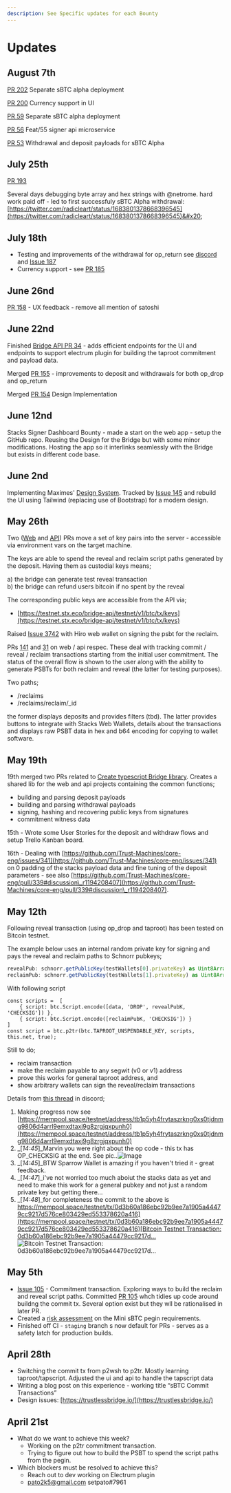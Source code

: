 ```yaml
---
description: See Specific updates for each Bounty
---
```


# Updates

## August 7th



[PR 202](https://github.com/Stacks-Builders/sbtc-bridge-web/pull/202) Separate sBTC alpha deployment

[PR 200](https://github.com/Stacks-Builders/sbtc-bridge-web/pull/200) Currency support in UI

[PR 59](https://github.com/Stacks-Builders/sbtc-bridge-api/pull/59) Separate sBTC alpha deployment&#x20;

[PR 56](https://github.com/Stacks-Builders/sbtc-bridge-api/pull/56) Feat/55 signer api microservice

[PR 53](https://github.com/Stacks-Builders/sbtc-bridge-api/pull/53) Withdrawal and deposit payloads for sBTC Alpha&#x20;

## July 25th

[PR 193](https://github.com/Stacks-Builders/sbtc-bridge-web/pull/193)

Several days debugging byte array and hex strings with @netrome. hard work paid off - led to first successfuly sBTC Alpha withdrawal: [https://twitter.com/radicleart/status/1683801378668396545](https://twitter.com/radicleart/status/1683801378668396545)&#x20;

## July 18th

* Testing and improvements of the withdrawal for op\_return see [discord](https://discord.com/channels/621759717756370964/1128678006165086289/1130791340146434139) and [Issue 187](https://github.com/Stacks-Builders/sbtc-bridge-web/issues/187)
* Currency support - see [PR 185](https://github.com/Stacks-Builders/sbtc-bridge-web/pull/185)&#x20;

## June 26nd

[PR 158](https://github.com/Trust-Machines/sbtc-bridge-web/pull/158) - UX feedback - remove all mention of satoshi

## June 22nd

Finished [Bridge API PR 34](https://github.com/Trust-Machines/sbtc-bridge-api/pull/34) - adds efficient endpoints for the UI and endpoints to support electrum plugin for building the taproot commitment and payload data.

Merged [PR 155](https://github.com/Trust-Machines/sbtc-bridge-web/pull/155) - improvements to deposit and withdrawals for both op\_drop and op\_return

Merged [PR 154](https://github.com/Trust-Machines/sbtc-bridge-web/pull/154) Design Implementation

## June 12nd

Stacks Signer Dashboard Bounty - made a start on the web app - setup the GitHub repo. Reusing the Design for the Bridge but with some minor modifications. Hosting the app so it interlinks seamlessly with the Bridge but exists in different code base.

## June 2nd

Implementing Maximes' [Design System](https://www.figma.com/file/U9gWHsY6f3pOBt5zyB6vip/Stacks---Grants?type=design\&node-id=876-0\&t=ZU45dLBVUS9GpBm0-0). Tracked by [Issue 145](https://github.com/Trust-Machines/sbtc-bridge-web/issues/145) and rebuild the UI using Tailwind (replacing use of Bootstrap) for a modern design.

## May 26th

Two ([Web](https://github.com/Trust-Machines/sbtc-bridge-web/pull/143) and [API](https://github.com/Trust-Machines/sbtc-bridge-api/pull/32)) PRs move a set of key pairs into the server - accessible via environment vars on the target machine.

The keys are able to spend the reveal and reclaim script paths generated by the deposit. Having them as custodial keys means;

a) the bridge can generate test reveal transaction\
b) the bridge can refund users bitcoin if no spent by the reveal

The corresponding public keys are accessible from the API via;

* [https://testnet.stx.eco/bridge-api/testnet/v1/btc/tx/keys](https://testnet.stx.eco/bridge-api/testnet/v1/btc/tx/keys)



Raised [Issue 3742](https://github.com/hirosystems/wallet/issues/3742) with Hiro web wallet on signing the psbt for the reclaim.

PRs [141](https://github.com/Trust-Machines/sbtc-bridge-web/pull/141) and [31](https://github.com/Trust-Machines/sbtc-bridge-api/pull/31) on web / api respec. These deal with tracking commit / reveal / reclaim transactions starting from the initial user commitment. The status of the overall flow is shown to the user along with the ability to generate PSBTs for both reclaim and reveal (the latter for testing purposes).

Two paths;

* /reclaims
* /reclaims/reclaim/\_id

the former displays deposits and provides filters (tbd). The latter provides buttons to integrate with Stacks Web Wallets, details about the transactions and displays raw PSBT data in hex and b64 encoding for copying to wallet software.

## May 19th

19th merged two PRs related to [Create typescript Bridge library](https://github.com/Trust-Machines/sbtc-bridge-api/issues/27). Creates a shared lib for the web and api projects containing the common functions;

* building and parsing deposit payloads
* building and parsing withdrawal payloads
* signing, hashing and recovering public keys from signatures
* commitment witness data

15th - Wrote some User Stories for the deposit and withdraw flows and setup Trello Kanban board.

16th - Dealing with [https://github.com/Trust-Machines/core-eng/issues/341](https://github.com/Trust-Machines/core-eng/issues/341) on 0 padding of the stacks payload data and fine tuning of the deposit parameters - see also [https://github.com/Trust-Machines/core-eng/pull/339#discussion\_r1194208407](https://github.com/Trust-Machines/core-eng/pull/339#discussion\_r1194208407).

## May 12th

Following reveal transaction (using op\_drop and taproot) has been tested on Bitcoin testnet.&#x20;

The example below uses an internal random private key for signing and pays the reveal and reclaim paths to Schnorr pubkeys;

```typescript
revealPub: schnorr.getPublicKey(testWallets[0].privateKey) as Uint8Array,
reclaimPub: schnorr.getPublicKey(testWallets[1].privateKey) as Uint8Array,
```

With following script

```
const scripts =  [
    { script: btc.Script.encode([data, 'DROP', revealPubK, 'CHECKSIG']) },
    { script: btc.Script.encode([reclaimPubK, 'CHECKSIG']) }
]
const script = btc.p2tr(btc.TAPROOT_UNSPENDABLE_KEY, scripts, this.net, true);
```

Still to do;

* reclaim transaction
* make the reclaim payable to any segwit (v0 or v1) address
* prove this works for general taproot address, and
* show arbitrary wallets can sign the reveal/reclaim transactions

Details from [this thread](https://discord.com/channels/1076608263983997008/1105549945588690964/1106214970401751041) in discord;

1. Making progress now see [https://mempool.space/testnet/address/tb1p5yh4frytaszrkng0xs0tjdnmg9806d4arrl9emxdtaxj9g8zrgjqxpunh0](https://mempool.space/testnet/address/tb1p5yh4frytaszrkng0xs0tjdnmg9806d4arrl9emxdtaxj9g8zrgjqxpunh0)
2. _\[_14:45_]_Marvin you were right about the op code - this tx has OP\_CHECKSIG at the end. See pic..![Image](https://media.discordapp.net/attachments/1105549945588690964/1106215510602952734/Screenshot\_2023-05-11\_at\_14.44.44.png?width=1100\&height=452)
3. _\[_14:45_]_BTW Sparrow Wallet is amazing if you haven't tried it - great feedback.
4. _\[_14:47_]_i've not worried too much aboiut the stacks data as yet and need to make this work for a general pubkey and not just a random private key but getting there...
5. _\[_14:48_]_for completeness the commit to the above is [https://mempool.space/testnet/tx/0d3b60a186ebc92b9ee7a1905a44479cc9217d576ce803429ed553378620a416](https://mempool.space/testnet/tx/0d3b60a186ebc92b9ee7a1905a44479cc9217d576ce803429ed553378620a416)[Bitcoin Testnet Transaction: 0d3b60a186ebc92b9ee7a1905a44479cc9217d...](https://mempool.space/testnet/tx/0d3b60a186ebc92b9ee7a1905a44479cc9217d576ce803429ed553378620a416)![Bitcoin Testnet Transaction: 0d3b60a186ebc92b9ee7a1905a44479cc9217d...](https://images-ext-2.discordapp.net/external/vGyEonulkaGjsGx3PBSGM8N-JoDmL6kZQSJFKGv-nc4/https/mempool.fra.mempool.space/render/en/preview/testnet/tx/0d3b60a186ebc92b9ee7a1905a44479cc9217d576ce803429ed553378620a416?width=800\&height=400)

## May 5th

* [Issue 105](https://github.com/Trust-Machines/sbtc-bridge-web/issues/105) - Commitment transaction. Exploring ways to build the reclaim and reveal script paths. Committed [PR 105](https://github.com/Trust-Machines/sbtc-bridge-web/pull/106) whch tidies up code around buildng the commit tx. Several option exist but they wll be rationalised in later PR.
* Created a [risk assessment](https://brighton-blockchain.gitbook.io/sbtc-bridge/sbtc-bridge-plan/risks/commitment-risks) on the Mini sBTC pegin requirements.
* Finished off CI - `staging` branch s now default for PRs - serves as a safety latch for production builds.

## April 28th

* Switching the commit tx from p2wsh to p2tr. Mostly learning taproot/tapscript. Adjusted the ui and api to handle the tapscript data
* Writing a blog post on this experience - working title “sBTC Commit Transactions”
* Design issues: [https://trustlessbridge.io/](https://trustlessbridge.io/)

## April 21st

* What do we want to achieve this week?
  * Working on the p2tr commitment transaction.
  * Trying to figure out how to build the PSBT to spend the script paths from the pegin.
* Which blockers must be resolved to achieve this?
  * Reach out to dev working on Electrum plugin
  * pato2k5@gmail.com setpato#7961
